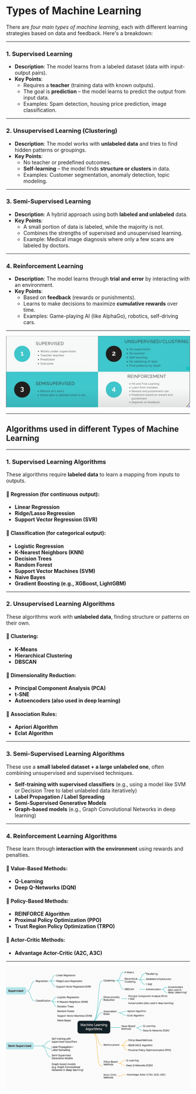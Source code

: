 # Types of Machine Learning

There are *four main types of machine learning*, each with different learning strategies based on data and feedback. Here's a breakdown:

---

### **1. Supervised Learning**
- **Description**: The model learns from a labeled dataset (data with input-output pairs).
- **Key Points**:
  - Requires a **teacher** (training data with known outputs).
  - The goal is **prediction** – the model learns to predict the output from input data.
  - Examples: Spam detection, housing price prediction, image classification.
  
---

### **2. Unsupervised Learning (Clustering)**
- **Description**: The model works with **unlabeled data** and tries to find hidden patterns or groupings.
- **Key Points**:
  - No teacher or predefined outcomes.
  - **Self-learning** – the model finds **structure or clusters** in data.
  - Examples: Customer segmentation, anomaly detection, topic modeling.

---

### **3. Semi-Supervised Learning**
- **Description**: A hybrid approach using both **labeled and unlabeled** data.
- **Key Points**:
  - A small portion of data is labeled, while the majority is not.
  - Combines the strengths of supervised and unsupervised learning.
  - Example: Medical image diagnosis where only a few scans are labeled by doctors.

---

### **4. Reinforcement Learning**
- **Description**: The model learns through **trial and error** by interacting with an environment.
- **Key Points**:
  - Based on **feedback** (rewards or punishments).
  - Learns to make decisions to maximize **cumulative rewards** over time.
  - Examples: Game-playing AI (like AlphaGo), robotics, self-driving cars.

---

![ML Types](images/ml-types.png)

---

## Algorithms used in different Types of Machine Learning

---

### **1. Supervised Learning Algorithms**
These algorithms require **labeled data** to learn a mapping from inputs to outputs.

#### 🔹 Regression (for continuous output):
- **Linear Regression**
- **Ridge/Lasso Regression**
- **Support Vector Regression (SVR)**

#### 🔹 Classification (for categorical output):
- **Logistic Regression**
- **K-Nearest Neighbors (KNN)**
- **Decision Trees**
- **Random Forest**
- **Support Vector Machines (SVM)**
- **Naive Bayes**
- **Gradient Boosting (e.g., XGBoost, LightGBM)**

---

### **2. Unsupervised Learning Algorithms**
These algorithms work with **unlabeled data**, finding structure or patterns on their own.

#### 🔹 Clustering:
- **K-Means**
- **Hierarchical Clustering**
- **DBSCAN**

#### 🔹 Dimensionality Reduction:
- **Principal Component Analysis (PCA)**
- **t-SNE**
- **Autoencoders (also used in deep learning)**

#### 🔹 Association Rules:
- **Apriori Algorithm**
- **Eclat Algorithm**

---

### **3. Semi-Supervised Learning Algorithms**
These use a **small labeled dataset + a large unlabeled one**, often combining unsupervised and supervised techniques.

- **Self-training with supervised classifiers** (e.g., using a model like SVM or Decision Tree to label unlabeled data iteratively)
- **Label Propagation / Label Spreading**
- **Semi-Supervised Generative Models**
- **Graph-based models** (e.g., Graph Convolutional Networks in deep learning)

---

### **4. Reinforcement Learning Algorithms**
These learn through **interaction with the environment** using rewards and penalties.

#### 🔹 Value-Based Methods:
- **Q-Learning**
- **Deep Q-Networks (DQN)**

#### 🔹 Policy-Based Methods:
- **REINFORCE Algorithm**
- **Proximal Policy Optimization (PPO)**
- **Trust Region Policy Optimization (TRPO)**

#### 🔹 Actor-Critic Methods:
- **Advantage Actor-Critic (A2C, A3C)**

---

![ML Algo Diagram](images/ml-algo-diagram.png)
